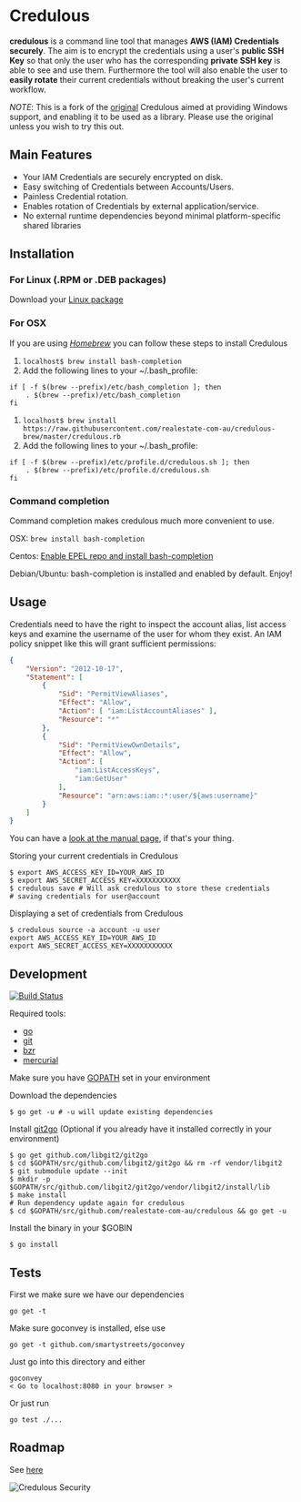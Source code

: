 # Credulous

**credulous** is a command line tool that manages **AWS (IAM) Credentials
securely**. The aim is to encrypt the credentials using a user's **public
SSH Key** so that only the user who has the corresponding **private SSH
key** is able to see and use them. Furthermore the tool will also enable
the user to **easily rotate** their current credentials without breaking
the user's current workflow.

*NOTE*: This is a fork of the [original](https://github.com/realestate-com-au/credulous/)
Credulous aimed at providing Windows support, and enabling it to be used 
as a library. Please use the original unless you wish to try this out.

## Main Features

* Your IAM Credentials are securely encrypted on disk.
* Easy switching of Credentials between Accounts/Users.
* Painless Credential rotation.
* Enables rotation of Credentials by external application/service.
* No external runtime dependencies beyond minimal platform-specific
  shared libraries

## Installation

### For Linux (.RPM or .DEB packages)

Download your [Linux package](https://github.com/realestate-com-au/credulous/releases)


### For OSX

If you are using *[Homebrew](http://brew.sh/)* you can follow these steps to install Credulous

1. ```localhost$ brew install bash-completion```
1. Add the following lines to your ~/.bash_profile:
```
if [ -f $(brew --prefix)/etc/bash_completion ]; then
    . $(brew --prefix)/etc/bash_completion
fi
```
1. ```localhost$ brew install https://raw.githubusercontent.com/realestate-com-au/credulous-brew/master/credulous.rb```
1. Add the following lines to your ~/.bash_profile:
```
if [ -f $(brew --prefix)/etc/profile.d/credulous.sh ]; then
    . $(brew --prefix)/etc/profile.d/credulous.sh
fi
```

### Command completion

Command completion makes credulous much more convenient to use.

OSX: `brew install bash-completion`

Centos: [Enable EPEL repo and install bash-completion](http://unix.stackexchange.com/questions/21135/package-bash-completion-missing-from-yum-in-centos-6)

Debian/Ubuntu: bash-completion is installed and enabled by default. Enjoy!



## Usage

Credentials need to have the right to inspect the account alias, 
list access keys and examine the username of the user for whom they
exist. An IAM policy snippet like this will grant sufficient
permissions:

```json
{
    "Version": "2012-10-17",
    "Statement": [
        {
            "Sid": "PermitViewAliases",
            "Effect": "Allow",
            "Action": [ "iam:ListAccountAliases" ],
            "Resource": "*"
        },
        {
            "Sid": "PermitViewOwnDetails",
            "Effect": "Allow",
            "Action": [
                "iam:ListAccessKeys",
                "iam:GetUser"
            ],
            "Resource": "arn:aws:iam::*:user/${aws:username}"
        }
    ]
}
```

You can have a [look at the manual
page](https://github.com/realestate-com-au/credulous/blob/master/credulous.md), if that's your thing.

Storing your current credentials in Credulous

    $ export AWS_ACCESS_KEY_ID=YOUR_AWS_ID
    $ export AWS_SECRET_ACCESS_KEY=XXXXXXXXXXX
    $ credulous save # Will ask credulous to store these credentials
    # saving credentials for user@account

Displaying a set of credentials from Credulous

    $ credulous source -a account -u user
    export AWS_ACCESS_KEY_ID=YOUR_AWS_ID
    export AWS_SECRET_ACCESS_KEY=XXXXXXXXXXX


## Development

[![Build Status](https://travis-ci.org/realestate-com-au/credulous.svg)](https://travis-ci.org/realestate-com-au/credulous)

Required tools:
* [go](http://golang.org)
* [git](http://git-scm.com)
* [bzr](http://bazaar.canonical.com)
* [mercurial](http://mercurial.selenic.com)

Make sure you have [GOPATH](http://golang.org/doc/code.html#GOPATH) set in your environment

Download the dependencies

    $ go get -u # -u will update existing dependencies

Install [git2go](https://github.com/libgit2/git2go) (Optional if you already have it installed correctly in your environment)

    $ go get github.com/libgit2/git2go
    $ cd $GOPATH/src/github.com/libgit2/git2go && rm -rf vendor/libgit2
    $ git submodule update --init
    $ mkdir -p $GOPATH/src/github.com/libgit2/git2go/vendor/libgit2/install/lib
    $ make install
    # Run dependency update again for credulous
    $ cd $GOPATH/src/github.com/realestate-com-au/credulous && go get -u

Install the binary in your $GOBIN

    $ go install

## Tests

First we make sure we have our dependencies

    go get -t

Make sure goconvey is installed, else use

    go get -t github.com/smartystreets/goconvey

Just go into this directory and either

    goconvey
    < Go to localhost:8080 in your browser >

Or just run

    go test ./...

## Roadmap
See [here](https://github.com/realestate-com-au/credulous/wiki/Roadmap)

![Credulous Security](https://github.com/realestate-com-au/credulous/raw/master/site/credulous-security.png)
